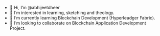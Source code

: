 - 👋 Hi, I’m @abhijeetdheer
- 👀 I’m interested in learning, sketching and theology.
- 🌱 I’m currently learning Blockchain Development (Hyperleadger Fabric).
- 💞️ I’m looking to collaborate on Blockchain Application Development Project.


<!---
abhijeetdheer/abhijeetdheer is a ✨ special ✨ repository because its `README.md` (this file) appears on your GitHub profile.
You can click the Preview link to take a look at your changes.
--->

